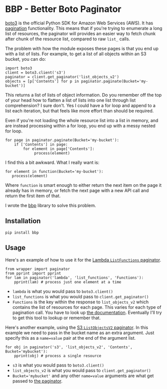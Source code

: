 # BBP - Better Boto Paginator


[boto3](https://boto3.amazonaws.com/v1/documentation/api/latest/index.html) is the official Python SDK for Amazon Web Services (AWS).
It has [pagination](https://boto3.amazonaws.com/v1/documentation/api/latest/guide/paginators.html) functionality.
This means that if you're trying to enumerate a long list of resources, the paginator will provides an easier way to fetch chunk after chunk of the resource list, compared to raw `list_` calls.

The problem with how the module exposes these pages is that you end up with a list of lists.
For example, to get a list of all objects within an S3 bucket, you can do:

```
import boto3
client = boto3.client('s3')
paginator = client.get_paginator('list_objects_v2')
objects = [p['Contents'] for p in paginator.paginate(Bucket='my-bucket')]
```

This returns a list of lists of object information.
Do you remember off the top of your head how to flatten a list of lists into one list through list comprehension?
I sure don't.
Yes I could have a for loop and append to a list each iteration, but that feels like more effort than should be required.

Even if you're not loading the whole resource list into a list in memory, and are instead processing within a for loop, you end up with a messy nested for loop.

```
for page in paginator.paginate(Bucket='my-bucket'):
    if ['Contents'] in page:
        for element in page['Contents']:
             process(element)
```

I find this a bit awkward. 
What I really want is:

```
for element in function(Bucket='my-bucket'):
   process(element)
```

Where `function` is smart enough to either return the next item on the page it already has in memory,
or fetch the next page with a new API call and return the first item of that.

I wrote the [bbp](https://pypi.org/project/bbp/) library to solve this problem.

## Installation

`pip install bbp`

## Usage

Here's an example of how to use it for the [Lambda `ListFunctions` paginator](https://boto3.amazonaws.com/v1/documentation/api/latest/reference/services/lambda.html#Lambda.Paginator.ListFunctions).


```
from wrapper import paginator
from pprint import pprint
for lam in paginator('lambda', 'list_functions', 'Functions'):
    pprint(lam) # process just one element at a time
```

* `lambda` is what you would pass to `boto3.client()`
* `list_functions` is what you would pass to `client.get_paginator()`
* `Functions` is the key within the response to `list_objects_v2` which contains the list of resources for each page.
  This varies for each type of pagination call. You have to look up [the documentation](https://boto3.amazonaws.com/v1/documentation/api/latest/reference/services/lambda.html#Lambda.Paginator.ListFunctions).
  Eventually I'll try to get this tool to lookup or remember that.

Here's another example, using the [S3 `ListObjectsV2` paginator](https://boto3.amazonaws.com/v1/documentation/api/latest/reference/services/s3.html#S3.Paginator.ListObjectsV2).
In this example we need to pass in the bucket name as an extra argument.
Just specify this as a `name=value` pair at the end of the argument list.

```
for obj in paginator('s3', 'list_objects_v2', 'Contents', Bucket='mybucket'):
    pprint(obj) # process a single resource
``` 

* `s3` is what you would pass to `boto3.client()`
* `list_objects_v2` is what you would pass to `client.get_paginator()`
* `Bucket='mybucket'` and any other `name=value` arguments are what get passed to [the paginator](https://boto3.amazonaws.com/v1/documentation/api/latest/reference/services/s3.html#S3.Paginator.ListObjectsV2).
